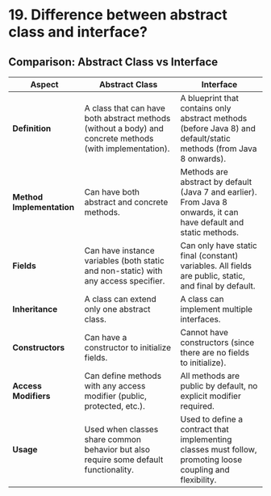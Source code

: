 # 19. Difference between abstract class and interface? 


## Comparison: Abstract Class vs Interface

| Aspect              | Abstract Class                                                                 | Interface                                                                               |
|---------------------|--------------------------------------------------------------------------------|-----------------------------------------------------------------------------------------|
| **Definition**      | A class that can have both abstract methods (without a body) and concrete methods (with implementation). | A blueprint that contains only abstract methods (before Java 8) and default/static methods (from Java 8 onwards). |
| **Method Implementation** | Can have both abstract and concrete methods.                                 | Methods are abstract by default (Java 7 and earlier). From Java 8 onwards, it can have default and static methods. |
| **Fields**          | Can have instance variables (both static and non-static) with any access specifier. | Can only have static final (constant) variables. All fields are public, static, and final by default. |
| **Inheritance**     | A class can extend only one abstract class.                                      | A class can implement multiple interfaces.                                               |
| **Constructors**    | Can have a constructor to initialize fields.                                     | Cannot have constructors (since there are no fields to initialize).                      |
| **Access Modifiers**| Can define methods with any access modifier (public, protected, etc.).           | All methods are public by default, no explicit modifier required.                        |
| **Usage**           | Used when classes share common behavior but also require some default functionality. | Used to define a contract that implementing classes must follow, promoting loose coupling and flexibility. |
